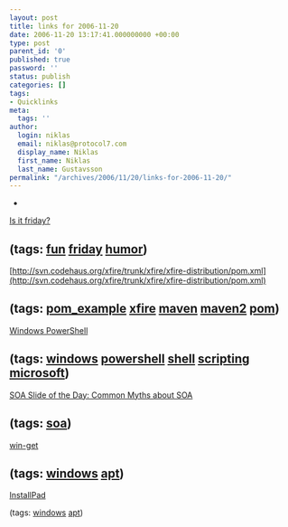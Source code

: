 ```yaml
---
layout: post
title: links for 2006-11-20
date: 2006-11-20 13:17:41.000000000 +00:00
type: post
parent_id: '0'
published: true
password: ''
status: publish
categories: []
tags:
- Quicklinks
meta:
  tags: ''
author:
  login: niklas
  email: niklas@protocol7.com
  display_name: Niklas
  first_name: Niklas
  last_name: Gustavsson
permalink: "/archives/2006/11/20/links-for-2006-11-20/"
---
```

- 
[Is it friday?](http://isitfriday.net/)

(tags: [fun](http://del.icio.us/protocol7/fun) [friday](http://del.icio.us/protocol7/friday) [humor](http://del.icio.us/protocol7/humor))
- 
[http://svn.codehaus.org/xfire/trunk/xfire/xfire-distribution/pom.xml](http://svn.codehaus.org/xfire/trunk/xfire/xfire-distribution/pom.xml)

(tags: [pom\_example](http://del.icio.us/protocol7/pom_example) [xfire](http://del.icio.us/protocol7/xfire) [maven](http://del.icio.us/protocol7/maven) [maven2](http://del.icio.us/protocol7/maven2) [pom](http://del.icio.us/protocol7/pom))
- 
[Windows PowerShell](http://www.microsoft.com/windowsserver2003/technologies/management/powershell/default.mspx)

(tags: [windows](http://del.icio.us/protocol7/windows) [powershell](http://del.icio.us/protocol7/powershell) [shell](http://del.icio.us/protocol7/shell) [scripting](http://del.icio.us/protocol7/scripting) [microsoft](http://del.icio.us/protocol7/microsoft))
- 
[SOA Slide of the Day: Common Myths about SOA](http://blogs.msdn.com/jevdemon/archive/2006/11/03/soa-slide-of-the-day.aspx)

(tags: [soa](http://del.icio.us/protocol7/soa))
- 
[win-get](http://windows-get.sourceforge.net/index.php)

(tags: [windows](http://del.icio.us/protocol7/windows) [apt](http://del.icio.us/protocol7/apt))
- 
[InstallPad](http://installpad.com/)

(tags: [windows](http://del.icio.us/protocol7/windows) [apt](http://del.icio.us/protocol7/apt))
